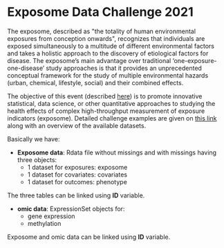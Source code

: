 # Exposome Data Challenge 2021

The exposome, described as "the totality of human environmental exposures from conception onwards", recognizes that individuals are exposed simultaneously to a multitude of different environmental factors and takes a holistic approach to the discovery of etiological factors for disease. The exposome’s main advantage over traditional ‘one-exposure-one-disease’ study approaches is that it provides an unprecedented conceptual framework for the study of multiple environmental hazards (urban, chemical, lifestyle, social) and their combined effects.

The objective of this event (described [here](https://www.isglobal.org/-/exposome-data-analysis-challenge)) is to promote innovative statistical, data science, or other quantitative approaches to studying the health effects of complex high-throughput measurement of exposure indicators (exposome). Detailed challenge examples are given on [this link](https://docs.google.com/document/d/1ul3v-sIniLuTjFB1F1CrFQIX8mrEXVnvSzOF7BCOnpQ/edit) along with an overview of the available datasets. 

Basically we have:

- **Exposome data**:  Rdata file without missings and with missings having three objects:
     - 1 dataset for exposures: exposome
     - 1 dataset for covariates: covariates
     - 1 dataset for outcomes: phenotype

The three tables can be linked using **ID** variable. 


- **omic data**: ExpressionSet objects for:
     - gene expression
     - methylation

Exposome and omic data can be linked using **ID** variable. 
